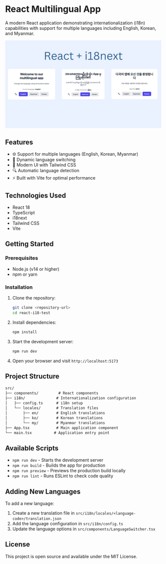 # React Multilingual App

A modern React application demonstrating internationalization (i18n) capabilities with support for multiple languages including English, Korean, and Myanmar.

![App Screenshot](/public/screenshot.png)

## Features

- 🌐 Support for multiple languages (English, Korean, Myanmar)
- 🔄 Dynamic language switching
- 🎨 Modern UI with Tailwind CSS
- 🔍 Automatic language detection
- ⚡ Built with Vite for optimal performance

## Technologies Used

- React 18
- TypeScript
- i18next
- Tailwind CSS
- Vite

## Getting Started

### Prerequisites

- Node.js (v14 or higher)
- npm or yarn

### Installation

1. Clone the repository:

   ```bash
   git clone <repository-url>
   cd react-i18-test
   ```

2. Install dependencies:

   ```bash
   npm install
   ```

3. Start the development server:

   ```bash
   npm run dev
   ```

4. Open your browser and visit `http://localhost:5173`

## Project Structure

```
src/
├── components/         # React components
├── i18n/              # Internationalization configuration
│   ├── config.ts      # i18n setup
│   └── locales/       # Translation files
│       ├── en/        # English translations
│       ├── ko/        # Korean translations
│       └── my/        # Myanmar translations
├── App.tsx            # Main application component
└── main.tsx          # Application entry point
```

## Available Scripts

- `npm run dev` - Starts the development server
- `npm run build` - Builds the app for production
- `npm run preview` - Previews the production build locally
- `npm run lint` - Runs ESLint to check code quality

## Adding New Languages

To add a new language:

1. Create a new translation file in `src/i18n/locales/<language-code>/translation.json`
2. Add the language configuration in `src/i18n/config.ts`
3. Update the language options in `src/components/LanguageSwitcher.tsx`

## License

This project is open source and available under the MIT License.
